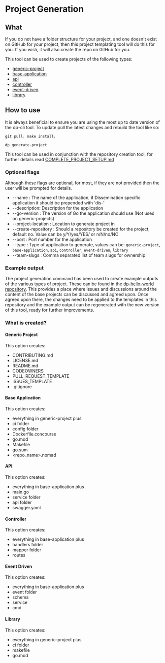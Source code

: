 # Project Generation

## What

If you do not have a folder structure for your project, and one doesn't exist on GitHub for your project, then this project templating tool will do this for you. If you wish, it will also create the repo on GitHub for you.

This tool can be used to create projects of the following types:

- [generic-project](#generic-project)
- [base-application](#base-application)
- [api](#api)
- [controller](#controller)
- [event-driven](#event-driven)
- [library](#library)

## How to use

It is always beneficial to ensure you are using the most up to date version of the dp-cli tool.
To update pull the latest changes and rebuild the tool like so:

```shell script
git pull; make install; 
```

```shell script
dp generate-project
```

This tool can be used in conjunction with the repository creation tool, for further details read [COMPLETE_PROJECT_SETUP.md](COMPLETE_PROJECT_SETUP.md)

### Optional flags

Although these flags are optional, for most, if they are not provided then the user will be prompted for details.

- --name :              The name of the application, if Dissemination specific application it should be prepended with 'dis-'
- --description:        Description for the application
- --go-version :        The version of Go the application should use (Not used on generic-projects)
- --project-location :  Location to generate project in
- --create-repository : Should a repository be created for the project, default no. Value can be y/Y/yes/YES/ or n/N/no/NO
- --port :              Port number for the application
- --type :              Type of application to generate, values can be: `generic-project`, `base-application`, `api`, `controller`, `event-driven`, `library`
- --team-slugs :        Comma separated list of team slugs for ownership

### Example output

The project generation command has been used to create example outputs of the various types of project. These can be found
in the [dp-hello-world repository](https://github.com/ONSdigital/dp-hello-world). This provides a place where issues and
discussions around the content of the base projects can be discussed and agreed upon. Once agreed upon there, the
changes need to be applied to the templates in this repository and the example output can be regenerated with the new
version of this tool, ready for further improvements.

### What is created?

#### Generic Project

This option creates:

- CONTRIBUTING.md
- LICENSE.md
- README.md
- CODEOWNERS
- PULL_REQUEST_TEMPLATE
- ISSUES_TEMPLATE
- .gitignore

#### Base Application

This option creates:

- everything in generic-project plus
- ci folder
- config folder
- Dockerfile.concourse
- go.mod
- Makefile
- go.sum
- <repo_name>.nomad

#### API

This option creates:

- everything in base-application plus
- main.go
- service folder
- api folder
- swagger.yaml

#### Controller

This option creates:

- everything in base-application plus
- handlers folder
- mapper folder
- routes

#### Event Driven

This option creates:

- everything in base-application plus
- event folder
- schema
- service
- cmd

#### Library

This option creates:

- everything in generic-project plus
- ci folder
- makefile
- go.mod
